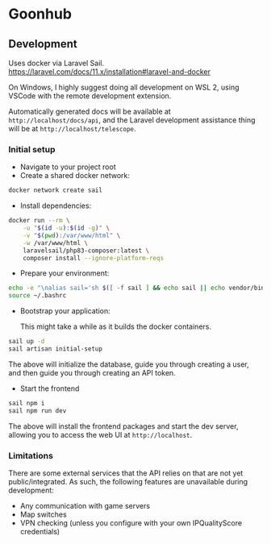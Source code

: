 # Goonhub

## Development

Uses docker via Laravel Sail. https://laravel.com/docs/11.x/installation#laravel-and-docker

On Windows, I highly suggest doing all development on WSL 2, using VSCode with the remote development extension.

Automatically generated docs will be available at `http://localhost/docs/api`, and the Laravel development assistance thing will be at `http://localhost/telescope`.

### Initial setup

- Navigate to your project root
- Create a shared docker network:

```bash
docker network create sail
```

- Install dependencies:

```bash
docker run --rm \
    -u "$(id -u):$(id -g)" \
    -v "$(pwd):/var/www/html" \
    -w /var/www/html \
    laravelsail/php83-composer:latest \
    composer install --ignore-platform-reqs
```

- Prepare your environment:

```bash
echo -e "\nalias sail='sh $([ -f sail ] && echo sail || echo vendor/bin/sail)'" >> ~/.bashrc
source ~/.bashrc
```

- Bootstrap your application:
  
  This might take a while as it builds the docker containers.

```bash
sail up -d
sail artisan initial-setup
```

The above will initialize the database, guide you through creating a user, and then guide you through creating an API token.

- Start the frontend

```bash
sail npm i
sail npm run dev
```

The above will install the frontend packages and start the dev server, allowing you to access the web UI at `http://localhost`.

### Limitations

There are some external services that the API relies on that are not yet public/integrated. As such, the following features are unavailable during development:

- Any communication with game servers
- Map switches
- VPN checking (unless you configure with your own IPQualityScore credentials)
